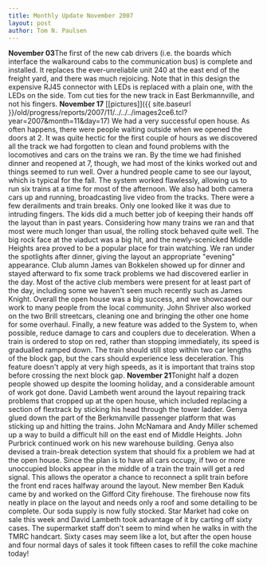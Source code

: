 ```yaml
---
title: Monthly Update November 2007 
layout: post
author: Tom N. Paulsen
---
```




 **November 03**The first of the new cab drivers (i.e. the boards which interface the walkaround cabs to the communication bus) is complete and installed. It replaces the ever\-unreliable unit 240 at the east end of the freight yard, and there was much rejoicing. Note that in this design the expensive RJ45 connector with LEDs is replaced with a plain one, with the LEDs on the side.    Tom cut ties for the new track in East Berkmannville, and not his fingers. **November 17** [\[pictures]]({{ site.baseurl }}/old/progress/reports/2007/11/../../../images2ce6.tcl?year=2007&month=11&day=17)  We had a very successful open house. As often happens, there were people waiting outside when we opened the doors at 2\. It was quite hectic for the first couple of hours as we discovered all the track we had forgotten to clean and found problems with the locomotives and cars on the trains we ran. By the time we had finished dinner and reopened at 7, though, we had most of the kinks worked out and things seemed to run well. Over a hundred people came to see our layout, which is typical for the fall. The system worked flawlessly, allowing us to run six trains at a time for most of the afternoon. We also had both camera cars up and running, broadcasting live video from the tracks. There were a few derailments and train breaks. Only one looked like it was due to intruding fingers. The kids did a much better job of keeping their hands off the layout than in past years. Considering how many trains we ran and that most were much longer than usual, the rolling stock behaved quite well. The big rock face at the viaduct was a big hit, and the newly\-scenicked Middle Heights area proved to be a popular place for train watching. We ran under the spotlights after dinner, giving the layout an appropriate "evening" appearance. Club alumn James van Bokkelen showed up for dinner and stayed afterward to fix some track problems we had discovered earlier in the day. Most of the active club members were present for at least part of the day, including some we haven't seen much recently such as James Knight. Overall the open house was a big success, and we showcased our work to many people from the local community.  John Shriver also worked on the two Brill streetcars, cleaning one and bringing the other one home for some overhaul. Finally, a new feature was added to the System to, when possible, reduce damage to cars and couplers due to deceleration. When a train is ordered to stop on red, rather than stopping immediately, its speed is gradualled ramped down. The train should still stop within two car lengths of the block gap, but the cars should experience less deceleration. This feature doesn't apply at very high speeds, as it is important that trains stop before crossing the next block gap. **November 21**Tonight half a dozen people showed up despite the looming holiday, and a considerable amount of work got done. David Lambeth went around the layout repairing track problems that cropped up at the open house, which included replacing a section of flextrack by sticking his head through the tower ladder.  Genya glued down the part of the Berkmanville passenger platform that was sticking up and hitting the trains. John McNamara and Andy Miller schemed up a way to build a difficult hill on the east end of Middle Heights. John Purbrick continued work on his new warehouse building. Genya also devised a train\-break detection system that should fix a problem we had at the open house. Since the plan is to have all cars occupy, if two or more unoccupied blocks appear in the middle of a train the train will get a red signal. This allows the operator a chance to reconnect a split train before the front end races halfway around the layout. New member Ben Kaduk came by and worked on the Gifford City firehouse. The firehouse now fits neatly in place on the layout and needs only a roof and some detailing to be complete. Our soda supply is now fully stocked. Star Market had coke on sale this week and David Lambeth took advantage of it by carting off sixty cases. The supermarket staff don't seem to mind when he walks in with the TMRC handcart. Sixty cases may seem like a lot, but after the open house and four normal days of sales it took fifteen cases to refill the coke machine today!   